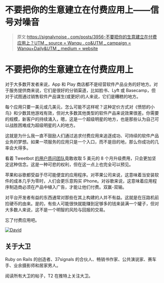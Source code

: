 # 不要把你的生意建立在付费应用上——信号对噪音

> 原文:[https://signalvnoise . com/posts/3956-不要把你的生意建立在付费应用上？UTM _ source = Wanqu . co&UTM _ campaign = Wanqu+Daily&UTM _ medium = website](https://signalvnoise.com/posts/3956-dont-base-your-business-on-a-paid-app?utm_source=wanqu.co&utm_campaign=Wanqu+Daily&utm_medium=website)





# 不要把你的生意建立在付费应用上



对于大多数开发者来说，App 和 Play 商店都不是经营软件产品业务的好地方。对于服务提供商来说，它们是很好的分销渠道，比如脸书、Lyft 或 Basecamp，但对于试图通过销售软件产品谋生(或更好)的人来说，它们是糟糕的地方。

每个应用只要一美元或几美元，怎么可能不这样呢？这种定价方式对《愤怒的小鸟》和少数其他游戏有效，但对大多数其他类型的软件产品来说效果很差。你需要的规模，新客户的持续涌入，嗯，这是一个超级明星的地方，也是那些认为自己可以战胜困难成为超级明星的人的地方。

这就是为什么我一直不鼓励人们通过追求付费应用来追逐成功、可持续的软件产品业务的梦想。如果一项服务的应用只是一个入口，而不是目的地，那么你成功的几率会大得多。

看着 Tweetbot [的用户质问团队](https://medium.com/swlh/what-s-worse-than-paid-app-updates-1d4f8ae22fe6)竟敢收取 5 美元的 8 个月升级费用，只会更加坚定这种信念。这是一种可悲的权利，但在这一点上也完全可以预见。

苹果和谷歌都受益于尽可能便宜的应用程序。对苹果公司来说，这意味着当安装软件的成本几乎为零时，人们会更乐意购买 iPhone。对谷歌来说，这意味着应用程序制造商必须在产品中植入广告，才能让他们付费。双赢-双输。

对平台开发者有益的东西通常对那些在其上构建的人并不有益。这就是在压路机前捡硬币的由来。是的，有些人可能很快就能赚到足够多的钱来装满一个罐子，但对大多数人来说，这不是一个明智的风险与回报的交易。

忘了付费应用吧。





[![David](../Images/e74721c42be06e530879c4dd518599ea.png)](/writers/dhh)

## 关于大卫

Ruby on Rails 的创造者、37signals 的合伙人、畅销书作家、公共演说家、赛车手、业余摄影师和居家男人。

阅读所有大卫的帖子，T2 在推特上关注大卫。

